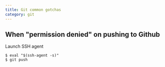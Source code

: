 ```yaml
---
title: Git common gotchas
category: git
---
```


## When "permission denied" on pushing to Github
Launch SSH agent
```
$ eval "$(ssh-agent -s)"
$ git push
```
